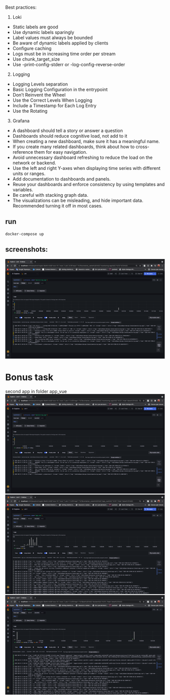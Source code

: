 
Best practices:
1. Loki
- Static labels are good
- Use dynamic labels sparingly
- Label values must always be bounded
- Be aware of dynamic labels applied by clients
- Configure caching
- Logs must be in increasing time order per stream
- Use chunk_target_size
- Use -print-config-stderr or -log-config-reverse-order
2. Logging 
- Logging Levels separation
- Basic Logging Configuration in the entrypoint
- Don’t Reinvent the Wheel
- Use the Correct Levels When Logging
- Include a Timestamp for Each Log Entry
- Use the Rotating
3. Grafana 
- A dashboard should tell a story or answer a question
- Dashboards should reduce cognitive load, not add to it
- When creating a new dashboard, make sure it has a meaningful name.
- If you create many related dashboards, think about how to cross-reference them for easy navigation.
- Avoid unnecessary dashboard refreshing to reduce the load on the network or backend.
- Use the left and right Y-axes when displaying time series with different units or ranges.
- Add documentation to dashboards and panels.
- Reuse your dashboards and enforce consistency by using templates and variables.
- Be careful with stacking graph data.
- The visualizations can be misleading, and hide important data. Recommended turning it off in most cases.

## run
```
docker-compose up
```
## screenshots:
![image](./screenshots/2.png)

# Bonus task
second app in folder app_vue
![image](./screenshots/3.png)
![image](./screenshots/4.png)
![image](./screenshots/5.png)
